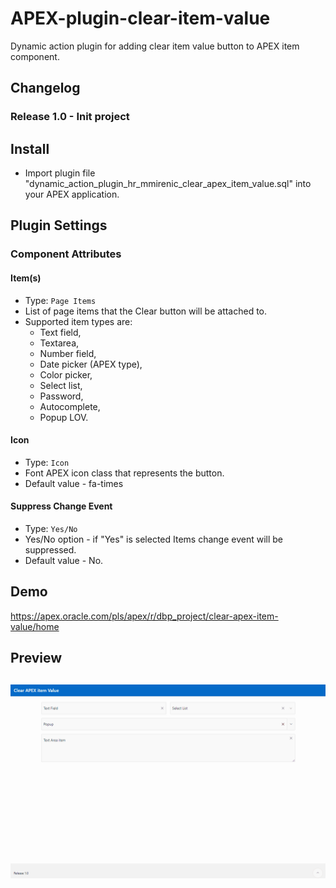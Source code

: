 # APEX-plugin-clear-item-value
Dynamic action plugin for adding clear item value button to APEX item component.

## Changelog
### Release 1.0 - Init project

## Install
- Import plugin file "dynamic_action_plugin_hr_mmirenic_clear_apex_item_value.sql" into your APEX application.

## Plugin Settings

### Component Attributes
#### Item(s)
- Type: `Page Items`
- List of page items that the Clear button will be attached to.
- Supported item types are:
  - Text field,
  - Textarea,
  - Number field,
  - Date picker (APEX type),
  - Color picker,
  - Select list,
  - Password,
  - Autocomplete,
  - Popup LOV.
#### Icon
- Type: `Icon`
- Font APEX icon class that represents the button.
- Default value - fa-times


#### Suppress Change Event
- Type: `Yes/No`
- Yes/No option - if "Yes" is selected Items change event will be suppressed.
- Default value - No.

## Demo
https://apex.oracle.com/pls/apex/r/dbp_project/clear-apex-item-value/home

## Preview
## ![](https://raw.githubusercontent.com/martinMirenic/APEX-plugin-clear-item-value/main/APEX_clear_item_value.gif)